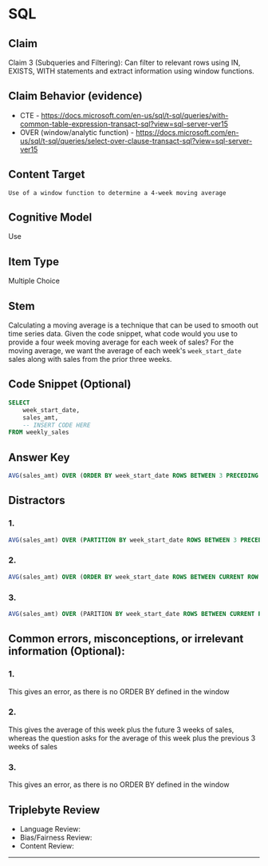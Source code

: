 # SQL

## Claim

Claim 3 (Subqueries and Filtering): Can filter to relevant rows using IN, EXISTS, WITH statements and extract information using window functions.

## Claim Behavior (evidence)

- CTE - https://docs.microsoft.com/en-us/sql/t-sql/queries/with-common-table-expression-transact-sql?view=sql-server-ver15
- OVER (window/analytic function) - https://docs.microsoft.com/en-us/sql/t-sql/queries/select-over-clause-transact-sql?view=sql-server-ver15

## Content Target

`Use of a window function to determine a 4-week moving average`

## Cognitive Model

Use

## Item Type

Multiple Choice

## Stem

Calculating a moving average is a technique that can be used to smooth out time series data.  Given the code snippet, what code would you use to provide a four week moving average for each week of sales?  For the moving average, we want the average of each week's `week_start_date` sales along with sales from the prior three weeks.

## Code Snippet (Optional)

```sql
SELECT
    week_start_date,
    sales_amt,
    -- INSERT CODE HERE
FROM weekly_sales
```

## Answer Key

```sql
AVG(sales_amt) OVER (ORDER BY week_start_date ROWS BETWEEN 3 PRECEDING AND CURRENT ROW) AS moving_avg
```

## Distractors

### 1.

```sql
AVG(sales_amt) OVER (PARTITION BY week_start_date ROWS BETWEEN 3 PRECEDING AND CURRENT ROW) AS moving_avg
```

### 2.

```sql
AVG(sales_amt) OVER (ORDER BY week_start_date ROWS BETWEEN CURRENT ROW AND 3 FOLLOWING) AS moving_avg
```

### 3.

```sql
AVG(sales_amt) OVER (PARITION BY week_start_date ROWS BETWEEN CURRENT ROW AND 3 FOLLOWING) AS moving_avg
```

## Common errors, misconceptions, or irrelevant information (Optional):

### 1.

This gives an error, as there is no ORDER BY defined in the window

### 2.

This gives the average of this week plus the future 3 weeks of sales, whereas the question asks for the average of this week plus the previous 3 weeks of sales

### 3.

This gives an error, as there is no ORDER BY defined in the window

## Triplebyte Review

- Language Review:
- Bias/Fairness Review:
- Content Review:

---
